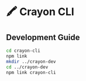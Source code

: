 # 🖍 Crayon CLI

## Development Guide

```bash
cd crayon-cli
npm link
mkdir ../crayon-dev
cd ../crayon-dev
npm link crayon-cli
```